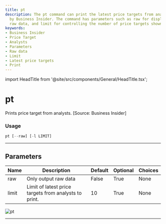 ```yaml
---
title: pt
description: The pt command can print the latest price targets from analysts as provided
  by Business Insider. The command has parameters such as raw for displaying only
  raw data, and limit for controlling the number of price targets shown.
keywords:
- Business Insider
- Price Target
- Analysts
- Parameters
- Raw data
- Limit
- Latest price targets
- Print
---
```


import HeadTitle from '@site/src/components/General/HeadTitle.tsx';

<HeadTitle title="pt - Dd - Stocks - Reference | OpenBB Terminal Docs" />

# pt

Prints price target from analysts. [Source: Business Insider]

### Usage

```python
pt [--raw] [-l LIMIT]
```

---

## Parameters

| Name | Description | Default | Optional | Choices |
| ---- | ----------- | ------- | -------- | ------- |
| raw | Only output raw data | False | True | None |
| limit | Limit of latest price targets from analysts to print. | 10 | True | None |

![pt](https://user-images.githubusercontent.com/46355364/154235470-58ed232e-116e-442a-bffe-8e855eba3bda.png)

---
